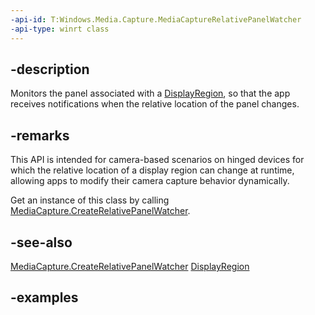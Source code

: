 ```yaml
---
-api-id: T:Windows.Media.Capture.MediaCaptureRelativePanelWatcher
-api-type: winrt class
---
```


## -description

Monitors the panel associated with a [DisplayRegion](/uwp/api/windows.ui.windowmanagement.displayregion), so that the app receives notifications when the relative location of the panel changes. 

## -remarks

This API is intended for camera-based scenarios on hinged devices for which the relative location of a display region can change at runtime, allowing apps to modify their camera capture behavior dynamically.

Get an instance of this class by calling [MediaCapture.CreateRelativePanelWatcher](mediacapture_createrelativepanelwatcher_958015644.md).



## -see-also

[MediaCapture.CreateRelativePanelWatcher](mediacapture_createrelativepanelwatcher_958015644.md)
[DisplayRegion](/uwp/api/windows.ui.windowmanagement.displayregion)

## -examples

